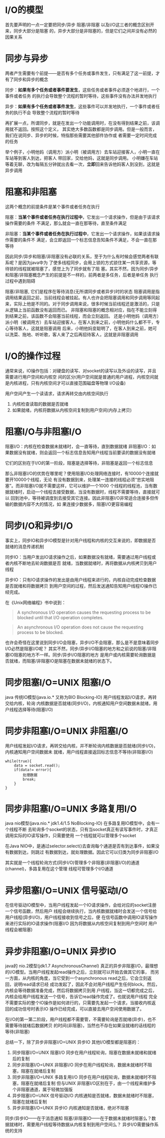 # I/O的模型
首先要声明的一点一定要把同步/异步 阻塞/非阻塞 以及I/O这三者的概念区别开来，同步大部分是阻塞
的，异步大部分是非阻塞的，但是它们之间并没有必然的因果关系

# 同步与异步
两者产生需要有个前提——是否有多个任务或事件发生，只有满足了这一前提，才有了同步和异步的概念

同步：**如果有多个任务或者事件要发生**，这些任务或者事件必须逐个地进行，一个事件或者任务
的执行会导致整个流程的暂时等待，这些事件没有办法并发地执行

异步：**如果有多个任务或者事件发生**，这些事件可以并发地执行，一个事件或者任务的执行不会
导致整个流程的暂时等待

再扩展一点，所谓同步，就是在发出一个功能调用时，在没有得到结果之前，该调用就不返回。按照这个定义，
其实绝大多数函数都是同步调用。但是一般而言，我们在说同步、异步的时候，特指那些需要其他部件协作或
者需要一定时间完成的任务

举个例子，小明他妈（调用方）派小明（被调用方）去车站迎接客人，小明一直在车站等到客人到达，把客人
带回家，交给他妈，这就是同步调用。
小明嫌在车站等着无聊，改为每隔五分钟就出去看一次，**立即**回来告诉他妈客人到没到，这就是异步调用

# 阻塞和非阻塞
这两个概念的前提条件是某个事件或者任务在执行

阻塞：**当某个事件或者任务在执行过程中**，它发出一个请求操作，但是由于该请求操作需要的条件
不满足，那么就会一直在那等待，直至条件满足

非阻塞：**当某个事件或者任务在执行过程中**，它发出一个请求操作，如果该请求操作需要的条件不
满足，会立即返回一个标志信息告知条件不满足，不会一直在那等待

因此同步/异步和阻塞/非阻塞没有必联的关系，至于为什么有时候会感觉两者有联系呢？是因为java中为
了使多线程同步，会用上锁的方式锁住某一共享资源，等待锁的线程就被阻塞了，感觉上为了同步就有了阻
塞。其实不然，因为同步/异步和阻塞/非阻塞概念产生的前提是不一样的，前两者是多任务，后者是单任务
执行过程中遇到阻碍

阻塞/非阻塞, 它们是程序在等待消息(无所谓同步或者异步)时的状态
阻塞调用是指调用结果返回之前，当前线程会被挂起。有人也许会把阻塞调用和同步调用等同起来，实际上他是不同的。对于同步调用来说，很多时候当前线程还是激活的，只是从逻辑上当前函数没有返回而已。
非阻塞和阻塞的概念相对应，指在不能立刻得到结果之前，该函数不会阻塞当前线程，而会立刻返回。
还是小明他妈（调用方）派小明（被调用方）去车站迎接客人，在客人到来之前，小明他妈什么都不干，专心等待客人，这就是阻塞调用
后来，小明他妈变聪明了，在客人到来之前，她可以洗菜、拖地、听听歌，客人来了之后再招待客人，这就是非阻塞调用
 

# I/O的操作过程
通常来说，IO操作包括：对硬盘的读写、对socket的读写以及外设的读写，并且需要进行用户空间和内核空
间的区分(用户空间就是普通的用户进程，内核空间就是内核进程，只有内核空间才可以直接范围磁盘等物理
I/O设备)

用户空间产生一个读请求，请求再转交由内核空间执行
1. 内核检查读取的数据是否就绪
2. 如果就绪，内核将数据从内核空间复制到用户空间(内存上拷贝)

# 阻塞I/O与非阻塞I/O
阻塞I/O：内核在检查数据未就绪时，会一直等待，直到数据就绪
非阻塞I/O：如果数据没有就绪，则会返回一个标志信息告知用户线程当前要读的数据没有就绪

它们的区别在于I/O的第一阶段，阻塞是选择等待，非阻塞是返回一个标志信息

那么非阻塞I/O的优势在哪里呢？使用阻塞I/O处理网络连接时，有10000个连接就要开10000个线程，无论
有没有数据到来，处理某一连接的线程必须“忠实地阻塞”。而非阻塞I/O就不需要这样，它可以维护一个1000
个线程的线程池，当有数据就绪时，启动一个线程去接受数据，当没有数据时，线程不需要等待，直接就可以
回到池中，等待被调度到去接受其它连接。因此非阻塞I/O非常适合连接多但传输的数据内容不大的情况，如
果连接少数据多，阻塞I/O更容易编程

# 同步I/O和异步I/O
事实上，同步IO和异步IO模型是针对用户线程和内核的交互来说的，即数据是否就绪的消息传递机制

同步IO：当用户发出IO请求操作之后，如果数据没有就绪，需要通过用户线程或者内核不断地去轮询数据是否
就绪，当数据就绪时，再将数据从内核拷贝到用户线程

异步IO：只有IO请求操作的发出是由用户线程来进行的，内核自动完成检查数据是否就绪和将数据拷贝
到用户空间的过程，然后发送通知告知用户线程IO操作已经完成。

在《Unix网络编程》书中说到：
> A synchronous I/O operation causes the requesting process to be blocked until 
that I/O operation completes.

> An asynchronous I/O operation does not cause the requesting process to be blocked.

也许会奇怪在这里说到同步I/O会阻塞，异步I/O不会阻塞，那么是不是意味着同步I/O必然是阻塞I/O呢？
其实不然，同步/异步I/O阻塞的地方和之前说的阻塞/非阻塞IO阻塞的地方不一样。同步/异步I/O阻塞的地方
是用户或内核需要轮询数据是否就绪，而阻塞/非阻塞IO是阻塞在数据未就绪的状态下。

# 同步阻塞I/O=UNIX 阻塞I/O
java 传统IO模型(java.io.* 又称为BIO Blocking-IO) 用户线程发起I/O请求，再转交给内核，轮询
内核数据是否就绪(同步I/O)，内核通知用户空间数据未就绪，用户线程选择等待(阻塞I/O)

# 同步非阻塞I/O=UNIX 非阻塞I/O
用户线程发起I/O请求，再转交给内核，并不断轮询内核数据是否就绪(同步I/O)，内核通知用户空间数据未
就绪，用户线程直接返回标志信息不等待(非阻塞I/O)
```
while(true){
    data = socket.read();
    if(data!= error){
        处理数据
        break;
    }
}
```

# 同步非阻塞I/O=UNIX 多路复用I/O
java nio模型(java.nio.* jdk1.4/1.5 NoBlocking-IO) 在多路复用IO模型中，会有一个线程不断
去轮询多个socket的状态，只有当socket真正有读写事件时，才真正调用实际的IO读写操作，只需要使用
一个线程就可以管理多个socket

在Java NIO中，是通过selector.select()去查询每个通道是否有到达事件，如果没有数据到达，则跳过
有数据到达，就处理数据。因此它可以归类为同步非阻塞I/O

其实就是一个线程轮询方式(同步I/O)管理多个非阻塞(非阻塞I/O)的通道(channel)，多路复用在这个管理
线程可管理多个I/O通道

# 异步阻塞I/O=UNIX 信号驱动I/O
在信号驱动IO模型中，当用户线程发起一个IO请求操作，会给对应的socket注册一个信号函数，然后用户
线程会继续执行，当内核数据就绪时会发送一个信号给用户线程(异步I/O)，用户线程接收到信号之后，便
在信号函数中调用IO读写操作来进行实际的IO请求操作(阻塞I/O 因为将数据从内核空间复制到用户空间时
用户线程会被阻塞)

# 异步非阻塞I/O=UNIX 异步IO
java的 nio.2模型(jdk1.7 AsynchronousChannel)
真正的异步非阻塞I/O，最理想的I/O模型。当用户线程发起read操作之后，立刻就可以开始去做其它的事，
而另一方面，从内核的角度，当它受到一个asynchronous read之后，它会立刻返回，说明read请求已经
成功发起了，因此不会对用户线程产生任何block。然后，内核会等待数据准备完成，然后将数据拷贝到用
户线程，当这一切都完成之后，内核会给用户线程发送一个信号，告诉它read操作完成了。也就说用户线程
完全不需要实际的整个IO操作是如何进行的，只需要先发起一个请求，当接收内核返回的成功信号时表示IO
操作已经完成，可以直接去用户空间使用数据了。

在I/O的第一第二阶段，用户线程都不需要管，不需要轮询是否就绪(异步)，也不需要等待就绪后数据拷贝
的时间(非阻塞)，当然也不存在如果没就绪的话线程的等待(非阻塞)

总结一下，除了异步非阻塞I/O=UNIX 异步IO 其他I/O模型都是阻塞的：
1. 同步阻塞I/O=UNIX 阻塞I/O 同步在用户线程轮询，阻塞在数据未就绪和就绪后的复制
2. 同步非阻塞I/O=UNIX 非阻塞I/O 同步在用户线程轮询，数据未就绪时不阻塞，阻塞在就绪后复制
3. 同步非阻塞I/O=UNIX 多路复用I/O 同步在用户线程轮询，数据未就绪时不阻塞，阻塞在就绪后复制
但与UNIX 非阻塞I/O区别在于，由一个线程来维护多个非阻塞通道，属于轻微加强版
4. 异步阻塞I/O=UNIX 信号驱动I/O 内核通知是否就绪，数据未就绪时不阻塞，阻塞在就绪后复制
5. 异步非阻塞I/O=UNIX 异步IO 内核通知是否就绪，绝对不阻塞

同步/异步IO——在于消息通知
阻塞/非阻塞IO——在于数据未就绪时阻塞么？数据就绪时，需要用户线程等待数据从内核复制到用户空间么？
异步I/O需要操作系统的支持






